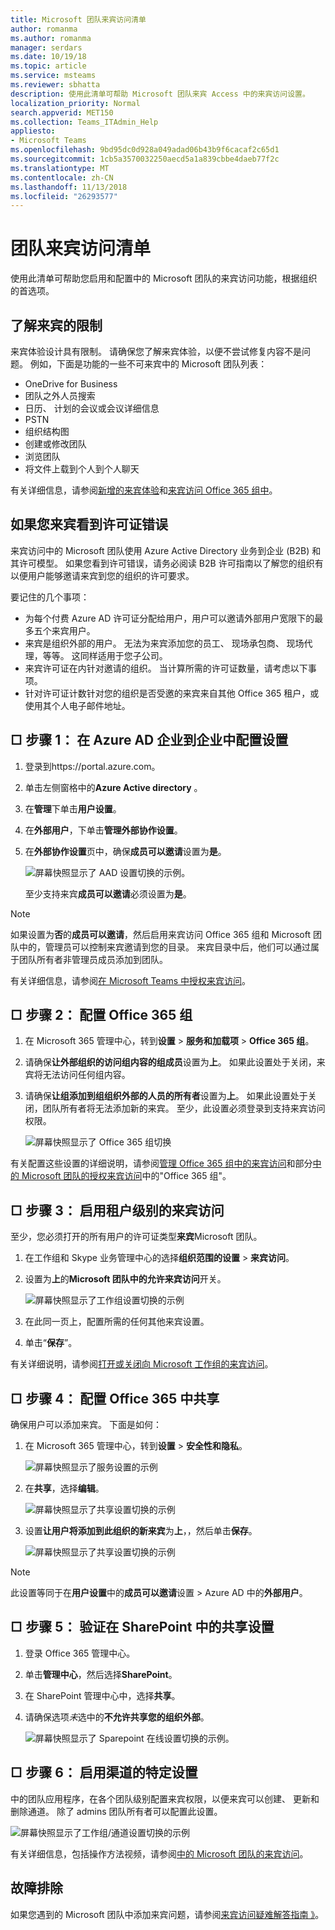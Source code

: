 ```yaml
---
title: Microsoft 团队来宾访问清单
author: romanma
ms.author: romanma
manager: serdars
ms.date: 10/19/18
ms.topic: article
ms.service: msteams
ms.reviewer: sbhatta
description: 使用此清单可帮助 Microsoft 团队来宾 Access 中的来宾访问设置。
localization_priority: Normal
search.appverid: MET150
ms.collection: Teams_ITAdmin_Help
appliesto:
- Microsoft Teams
ms.openlocfilehash: 9bd95dc0d928a049adad06b43b9f6cacaf2c65d1
ms.sourcegitcommit: 1cb5a3570032250aecd5a1a839cbbe4daeb77f2c
ms.translationtype: MT
ms.contentlocale: zh-CN
ms.lasthandoff: 11/13/2018
ms.locfileid: "26293577"
---
```

<a name="teams-guest-access-checklist"></a>团队来宾访问清单
==========================================

使用此清单可帮助您启用和配置中的 Microsoft 团队的来宾访问功能，根据组织的首选项。

## <a name="understand-the-limitations-for-guests"></a>了解来宾的限制

来宾体验设计具有限制。 请确保您了解来宾体验，以便不尝试修复内容不是问题。 例如，下面是功能的一些不可来宾中的 Microsoft 团队列表：

- OneDrive for Business
- 团队之外人员搜索
- 日历、 计划的会议或会议详细信息
- PSTN
- 组织结构图
- 创建或修改团队
- 浏览团队
- 将文件上载到个人到个人聊天

有关详细信息，请参阅[新增的来宾体验](guest-experience.md)和[来宾访问 Office 365 组中](https://support.office.com/article/guest-access-in-office-365-groups-bfc7a840-868f-4fd6-a390-f347bf51aff6)。

## <a name="if-your-guests-are-seeing-license-errors"></a>如果您来宾看到许可证错误

来宾访问中的 Microsoft 团队使用 Azure Active Directory 业务到企业 (B2B) 和其许可模型。 如果您看到许可错误，请务必阅读 B2B 许可指南以了解您的组织有以便用户能够邀请来宾到您的组织的许可要求。

要记住的几个事项：

- 为每个付费 Azure AD 许可证分配给用户，用户可以邀请外部用户宽限下的最多五个来宾用户。
- 来宾是组织外部的用户。 无法为来宾添加您的员工、 现场承包商、 现场代理，等等。 这同样适用于您子公司。
- 来宾许可证在内针对邀请的组织。 当计算所需的许可证数量，请考虑以下事项。
- 针对许可证计数针对您的组织是否受邀的来宾来自其他 Office 365 租户，或使用其个人电子邮件地址。

## <a name="--step-1-configure-settings-in-azure-ad-business-to-business"></a>□ 步骤 1： 在 Azure AD 企业到企业中配置设置

1. 登录到https://portal.azure.com。
2. 单击左侧窗格中的**Azure Active directory** 。
3. 在**管理**下单击**用户设置**。
4. 在**外部用户**，下单击**管理外部协作设置**。
5. 在**外部协作设置**页中，确保**成员可以邀请**设置为**是**。

      ![屏幕快照显示了 AAD 设置切换的示例。 ](media/guest-access-checklist-AADSettings1.png)

    至少支持来宾**成员可以邀请**必须设置为**是**。 
   
> [!NOTE] 
> 如果设置为**否**的**成员可以邀请**，然后启用来宾访问 Office 365 组和 Microsoft 团队中的，管理员可以控制来宾邀请到您的目录。 来宾目录中后，他们可以通过属于团队所有者非管理员成员添加到团队。

有关详细信息，请参阅[在 Microsoft Teams 中授权来宾访问](Teams-dependencies.md)。


## <a name="-step-2-configure-office-365-groups"></a>□ 步骤 2： 配置 Office 365 组

1. 在 Microsoft 365 管理中心，转到**设置** > **服务和加载项** > **Office 365 组**。
2. 请确保**让外部组织的访问组内容的组成员**设置为**上**。 如果此设置处于关闭，来宾将无法访问任何组内容。
3. 请确保**让组添加到组组织外部的人员的所有者**设置为**上**。 如果此设置处于关闭，团队所有者将无法添加新的来宾。 至少，此设置必须登录到支持来宾访问权限。

     ![屏幕快照显示了 Office 365 组切换](media/guest-access-checklist-office365.png)

有关配置这些设置的详细说明，请参阅[管理 Office 365 组中的来宾访问](https://support.office.com/en-us/article/manage-guest-access-in-office-365-groups-9de497a9-2f5c-43d6-ae18-767f2e6fe6e0?appver=MOE150)和部分[中的 Microsoft 团队的授权来宾访问](Teams-dependencies.md)中的"Office 365 组"。
 

## <a name="-step-3-enable-guest-access-at-the-tenant-level"></a>□ 步骤 3： 启用租户级别的来宾访问

至少，您必须打开的所有用户的许可证类型**来宾**Microsoft 团队。 

1. 在工作组和 Skype 业务管理中心的选择**组织范围的设置** > **来宾访问**。
2. 设置为**上**的**Microsoft 团队中的允许来宾访问**开关。

    ![屏幕快照显示了工作组设置切换的示例](media/set-up-guests-image1.png)

3. 在此同一页上，配置所需的任何其他来宾设置。
4. 单击“**保存**”。

有关详细说明，请参阅[打开或关闭向 Microsoft 工作组的来宾访问](set-up-guests.md)。


## <a name="--step-4-configure-sharing-in-office-365"></a>□ 步骤 4： 配置 Office 365 中共享 

确保用户可以添加来宾。 下面是如何：

1. 在 Microsoft 365 管理中心，转到**设置** > **安全性和隐私**。

     ![屏幕快照显示了服务设置的示例](media/guest-access-checklist-Office365Admin_Services_addins.png)

2. 在**共享**，选择**编辑**。

     ![屏幕快照显示了共享设置切换的示例](media/guest-access-checklist-Office365Admin_Services_addins_Sharing1.png)
 
3. 设置**让用户将添加到此组织的新来宾**为**上**，，然后单击**保存**。

     ![屏幕快照显示了共享设置切换的示例](media/guest-access-checklist-Office365Admin_Services_addins_Sharing2.png)
 
> [!NOTE]
> 此设置等同于在**用户设置**中的**成员可以邀请**设置 > Azure AD 中的**外部用户**。  


## <a name="-step-5-verify-sharing-setting-in-sharepoint"></a>□ 步骤 5： 验证在 SharePoint 中的共享设置

1. 登录 Office 365 管理中心。
2. 单击**管理中心**，然后选择**SharePoint**。
3. 在 SharePoint 管理中心中，选择**共享**。
4. 请确保选项*未*选中的**不允许共享您的组织外部**。
 
     ![屏幕快照显示了 Sparepoint 在线设置切换的示例。](media/guest-access-checklist-SPOSettings1.png)


## <a name="-step-6-enable-specific-settings-for-channels"></a>□ 步骤 6： 启用渠道的特定设置 

中的团队应用程序，在各个团队级别配置来宾权限，以便来宾可以创建、 更新和删除通道。 除了 admins 团队所有者可以配置此设置。

![屏幕快照显示了工作组/通道设置切换的示例](media/guest-access-checklist-TeamsSettings2.png)

有关详细信息，包括操作方法视频，请参阅[中的 Microsoft 团队的来宾访问](guest-access.md)。


## <a name="troubleshooting"></a>故障排除

如果您遇到的 Microsoft 团队中添加来宾问题，请参阅[来宾访问疑难解答指南 》](https://techcommunity.microsoft.com/t5/Microsoft-Teams/Guest-Access-Troubleshooting-Guide/td-p/119797)。


